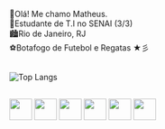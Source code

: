 <html>
  
👋Olá! Me chamo Matheus.</br>
🏫Estudante de T.I no SENAI (3/3)</br>
🏙️Rio de Janeiro, RJ</br>
⚽Botafogo de Futebol e Regatas ★彡</br>

##
  ![Top Langs](https://github-readme-stats.vercel.app/api/top-langs/?username=matheusnicacio1507&layout=compact) 
##
  
  <div style = "display: inline_block">
    <img align= "center" height="38" width="40" src="https://cdn.jsdelivr.net/gh/devicons/devicon/icons/python/python-original.svg" />
    <img align= "center" height="38" width="40" src="https://cdn.jsdelivr.net/gh/devicons/devicon/icons/html5/html5-original.svg" />
    <img align= "center" height="38" width="40" src="https://cdn.jsdelivr.net/gh/devicons/devicon/icons/css3/css3-original.svg" />
    <img align= "center" height="38" width="40" src="https://img.icons8.com/?size=100&id=108784&format=png&color=000000"/>
    <img align= "center" height="38" width="40" src="https://cdn.jsdelivr.net/gh/devicons/devicon/icons/git/git-original.svg" />
    <img align= "center" height="38" width="40" src="https://cdn.jsdelivr.net/gh/devicons/devicon/icons/mysql/mysql-original.svg" />
  </div>
  
##

</html>
